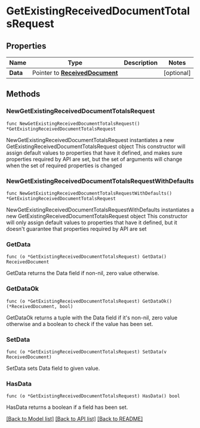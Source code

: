 # GetExistingReceivedDocumentTotalsRequest

## Properties

Name | Type | Description | Notes
------------ | ------------- | ------------- | -------------
**Data** | Pointer to [**ReceivedDocument**](ReceivedDocument.md) |  | [optional] 

## Methods

### NewGetExistingReceivedDocumentTotalsRequest

`func NewGetExistingReceivedDocumentTotalsRequest() *GetExistingReceivedDocumentTotalsRequest`

NewGetExistingReceivedDocumentTotalsRequest instantiates a new GetExistingReceivedDocumentTotalsRequest object
This constructor will assign default values to properties that have it defined,
and makes sure properties required by API are set, but the set of arguments
will change when the set of required properties is changed

### NewGetExistingReceivedDocumentTotalsRequestWithDefaults

`func NewGetExistingReceivedDocumentTotalsRequestWithDefaults() *GetExistingReceivedDocumentTotalsRequest`

NewGetExistingReceivedDocumentTotalsRequestWithDefaults instantiates a new GetExistingReceivedDocumentTotalsRequest object
This constructor will only assign default values to properties that have it defined,
but it doesn't guarantee that properties required by API are set

### GetData

`func (o *GetExistingReceivedDocumentTotalsRequest) GetData() ReceivedDocument`

GetData returns the Data field if non-nil, zero value otherwise.

### GetDataOk

`func (o *GetExistingReceivedDocumentTotalsRequest) GetDataOk() (*ReceivedDocument, bool)`

GetDataOk returns a tuple with the Data field if it's non-nil, zero value otherwise
and a boolean to check if the value has been set.

### SetData

`func (o *GetExistingReceivedDocumentTotalsRequest) SetData(v ReceivedDocument)`

SetData sets Data field to given value.

### HasData

`func (o *GetExistingReceivedDocumentTotalsRequest) HasData() bool`

HasData returns a boolean if a field has been set.


[[Back to Model list]](../README.md#documentation-for-models) [[Back to API list]](../README.md#documentation-for-api-endpoints) [[Back to README]](../README.md)


